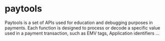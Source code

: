 # paytools
Paytools is a set of APIs used for education and debugging purposes in payments.
Each function is designed to process or decode a specific value used in a payment transaction, such as EMV tags, Application identifiers …
